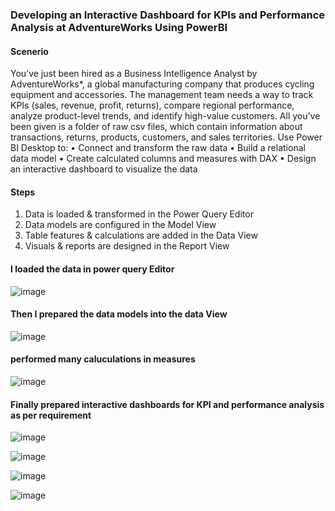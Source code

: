### Developing an Interactive Dashboard for KPIs and Performance Analysis at AdventureWorks Using PowerBI


#### Scenerio

You’ve just been hired as a Business Intelligence Analyst by AdventureWorks*, a global
manufacturing company that produces cycling equipment and accessories. The management team needs a way to track KPIs (sales, revenue, profit, returns), compare
regional performance, analyze product-level trends, and identify high-value customers.
All you’ve been given is a folder of raw csv files, which contain information about
transactions, returns, products, customers, and sales territories. Use Power BI Desktop to:
• Connect and transform the raw data
• Build a relational data model
• Create calculated columns and measures with DAX
• Design an interactive dashboard to visualize the data

#### Steps

1. Data is loaded & transformed in the Power Query Editor
2. Data models are configured in the  Model View
3. Table features & calculations are added in the Data View
4. Visuals & reports are designed in the Report View

#### I loaded the data in power query Editor
![image](https://github.com/user-attachments/assets/b309173d-c27a-4f55-befe-e52273e090ae)

#### Then I prepared the data models into the data View
![image](https://github.com/user-attachments/assets/6b409ff6-21f7-4548-a5ef-a6eecc62c687)

#### performed many caluculations in measures
![image](https://github.com/user-attachments/assets/f4f61446-2417-4734-9575-28a2d2ff6f0c)

#### Finally prepared interactive dashboards for KPI and performance analysis as per requirement
![image](https://github.com/user-attachments/assets/a293aa06-4b1d-4827-8d1c-2c45c89128bc)

![image](https://github.com/user-attachments/assets/eb03a552-e7c3-4574-8727-19fff5205665)

![image](https://github.com/user-attachments/assets/f8703cff-baf9-42b7-be2b-97bed8099753)

![image](https://github.com/user-attachments/assets/068b33eb-e86a-4924-b29d-a230278aec0d)
